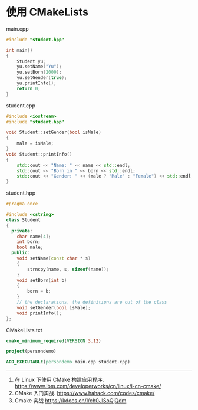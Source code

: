 # 使用 CMakeLists

main.cpp

```cpp
#include "student.hpp"

int main()
{
    Student yu;
    yu.setName("Yu");
    yu.setBorn(2000);
    yu.setGender(true);
    yu.printInfo();
    return 0;
}
```

student.cpp

```cpp
#include <iostream>
#include "student.hpp"

void Student::setGender(bool isMale)
{
    male = isMale;
}
void Student::printInfo()
{
    std::cout << "Name: " << name << std::endl;
    std::cout << "Born in " << born << std::endl;
    std::cout << "Gender: " << (male ? "Male" : "Female") << std::endl;
}
```

student.hpp

```cpp
#pragma once

#include <cstring>
class Student
{
  private:
    char name[4];
    int born;
    bool male; 
  public:
    void setName(const char * s)
    {
        strncpy(name, s, sizeof(name));
    }
    void setBorn(int b)
    {
        born = b;
    }
    // the declarations, the definitions are out of the class
    void setGender(bool isMale);
    void printInfo();
};
```

CMakeLists.txt

```cmake
cmake_minimum_required(VERSION 3.12)

project(persondemo)

ADD_EXECUTABLE(persondemo main.cpp student.cpp)
```

---

1. 在 Linux 下使用 CMake 构建应用程序. https://www.ibm.com/developerworks/cn/linux/l-cn-cmake/
2. CMake 入门实战. https://www.hahack.com/codes/cmake/
3. Cmake 实战 https://kdocs.cn/l/ch0JlSoQjQdm
